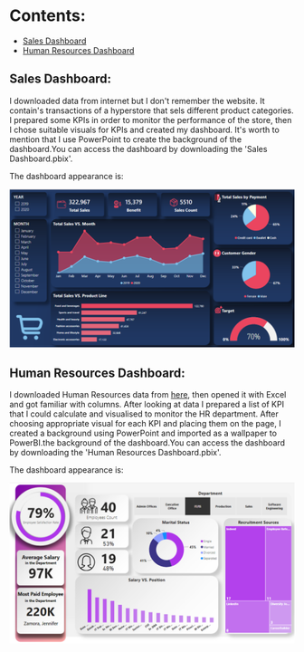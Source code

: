 # Contents:
  * [Sales Dashboard](#sales-dashboard)
  * [Human Resources Dashboard](#human-resources-dashboard)

## Sales Dashboard:
I downloaded data from internet but I don't remember the website. It contain's transactions of a hyperstore that sels different product categories. I prepared some KPIs in order to monitor the performance of the store, then I chose suitable visuals for KPIs and created my dashboard. It's worth to mention that I use PowerPoint to create the background of the dashboard.You can access the dashboard by downloading the 'Sales Dashboard.pbix'.

The dashboard appearance is:

<img src="https://raw.githubusercontent.com/MahdyarSadeghi/Power-BI/main/Sales%20Dashboard.png">


## Human Resources Dashboard:
I downloaded Human Resources data from [here](https://www.kaggle.com/datasets/rhuebner/human-resources-data-set), then opened it with Excel and got familiar with columns. After looking at data I prepared a list of KPI that I could calculate and visualised to monitor the HR department. After choosing appropriate visual for each KPI and placing them on the page, I created a background using PowerPoint and imported as a wallpaper to PowerBI.the background of the dashboard.You can access the dashboard by downloading the 'Human Resources Dashboard.pbix'.

The dashboard appearance is:

<img src="https://raw.githubusercontent.com/MahdyarSadeghi/Power-BI/main/Human%20Resources%20Dashboard.png">
